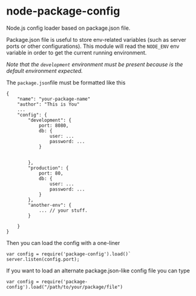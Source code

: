# node-package-config
Node.js config loader based on package.json file.

Package.json file is useful to store env-related variables (such as server ports or other configurations).
This module will read the `NODE_ENV` env variable in order to get the current running environment.

*Note that the `development` environment must be present because is the default environment expected.*

The `package.json`file must be formatted like this
```
{
    "name": "your-package-name"
    "author": "This is You"
    ...
    "config": {
        "development": {
            port: 8080,
            db: {
                user: ...
                password: ...
            }
            
            
        },
        "production": {
            port: 80,
            db: {
                user: ...
                password: ...
            }
        },
        "another-env": {
            ... // your stuff.
        }
        
    }
}
```

Then you can load the config with a one-liner

```
var config = require('package-config').load()`
server.listen(config.port);
```

If you want to load an alternate package.json-like config file you can type

`var config = require('package-config').load("/path/to/your/package/file")`